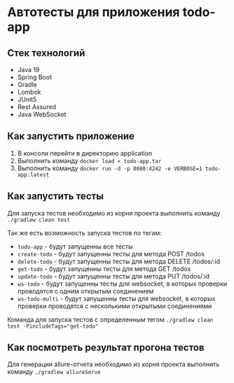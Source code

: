 # Автотесты для приложения todo-app

## Стек технологий
* Java 19
* Spring Boot
* Gradle
* Lombok
* JUnit5
* Rest Assured
* Java WebSocket

## Как запустить приложение

1. В консоли перейти в директорию application
2. Выполнить команду `docker load < todo-app.tar`
3. Выполнить команду `docker run -d -p 8080:4242 -e VERBOSE=1 todo-app:latest`

## Как запустить тесты

Для запуска тестов необходимо из корня проекта выполнить команду `./gradlew clean test`

Так же есть возможность запуска тестов по тегам:
* `todo-app` - будут запущенны все тесты
* `create-todo` - будут запущенны тесты для метода POST /todos
* `delete-todo` - будут запущенны тесты для метода DELETE /todos/:id
* `get-todo` - будут запущенны тесты для метода GET /todos
* `update-todo` - будут запущенны тесты для метода PUT /todos/:id
* `ws-todo` - будут запущенны тесты для websocket, в которых проверки проводятся с одним открытым соединением
* `ws-todo-multi` - будут запущенны тесты для websocket, в которых проверки проводятся с несколькими открытыми соединениями

Команда для запуска тестов с определенным тегом `./gradlew clean test -PincludeTags="get-todo"`

## Как посмотреть результат прогона тестов

Для генерации allure-отчета необходимо из корня проекта выполнить команду `./gradlew allureServe`